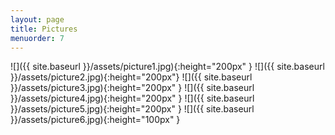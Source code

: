 ```yaml
---
layout: page
title: Pictures
menuorder: 7
---
```

![]({{ site.baseurl }}/assets/picture1.jpg){:height="200px" } ![]({{ site.baseurl }}/assets/picture2.jpg){:height="200px"} ![]({{ site.baseurl }}/assets/picture3.jpg){:height="200px" } ![]({{ site.baseurl }}/assets/picture4.jpg){:height="200px" } ![]({{ site.baseurl }}/assets/picture5.jpg){:height="200px" } ![]({{ site.baseurl }}/assets/picture6.jpg){:height="100px" }

